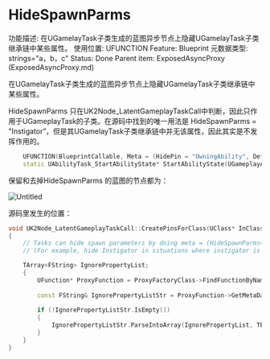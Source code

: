 # HideSpawnParms

功能描述: 在UGamelayTask子类生成的蓝图异步节点上隐藏UGamelayTask子类继承链中某些属性。
使用位置: UFUNCTION
Feature: Blueprint
元数据类型: strings="a，b，c"
Status: Done
Parent item: ExposedAsyncProxy (ExposedAsyncProxy.md)

在UGamelayTask子类生成的蓝图异步节点上隐藏UGamelayTask子类继承链中某些属性。

HideSpawnParms 只在UK2Node_LatentGameplayTaskCall中判断，因此只作用于UGameplayTask的子类。在源码中找到的唯一用法是 HideSpawnParms = "Instigator”，但是其UGamelayTask子类继承链中并无该属性，因此其实是不发挥作用的。

```cpp
	UFUNCTION(BlueprintCallable, Meta = (HidePin = "OwningAbility", DefaultToSelf = "OwningAbility", BlueprintInternalUseOnly = "true", HideSpawnParms = "Instigator"), Category = "Ability|Tasks")
	static UAbilityTask_StartAbilityState* StartAbilityState(UGameplayAbility* OwningAbility, FName StateName, bool bEndCurrentState = true);
```

保留和去掉HideSpawnParms 的蓝图的节点都为：

![Untitled](HideSpawnParms/Untitled.png)

源码里发生的位置：

```cpp
void UK2Node_LatentGameplayTaskCall::CreatePinsForClass(UClass* InClass)
{
	// Tasks can hide spawn parameters by doing meta = (HideSpawnParms="PropertyA,PropertyB")
	// (For example, hide Instigator in situations where instigator is not relevant to your task)

	TArray<FString> IgnorePropertyList;
	{
		UFunction* ProxyFunction = ProxyFactoryClass->FindFunctionByName(ProxyFactoryFunctionName);
	
		const FString& IgnorePropertyListStr = ProxyFunction->GetMetaData(FName(TEXT("HideSpawnParms")));
	
		if (!IgnorePropertyListStr.IsEmpty())
		{
			IgnorePropertyListStr.ParseIntoArray(IgnorePropertyList, TEXT(","), true);
		}
	}
}
```